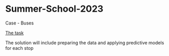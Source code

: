 # Summer-School-2023
Case - Buses

[The task](urlhttps://github.com/Marchev-Science/case-public-transport-prediction)


The solution will include preparing the data and applying predictive models for each stop


